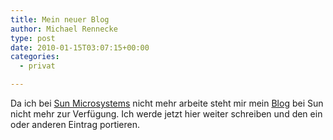 ```yaml
---
title: Mein neuer Blog
author: Michael Rennecke
type: post
date: 2010-01-15T03:07:15+00:00
categories:
  - privat

---
```

Da ich bei [Sun Microsystems][1] nicht mehr arbeite steht mir mein [Blog][1] bei Sun nicht mehr zur Verfügung. Ich werde jetzt hier weiter schreiben und den ein oder anderen Eintrag portieren.

 [1]: http://www.sun.com/